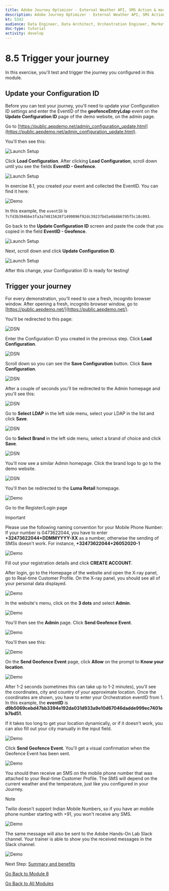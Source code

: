 ```yaml
---
title: Adobe Journey Optimizer - External Weather API, SMS Action & more - Trigger your Orchestrated Customer Journey
description: Adobe Journey Optimizer - External Weather API, SMS Action & more - Trigger your Orchestrated Customer Journey
kt: 5342
audience: Data Engineer, Data Architect, Orchestration Engineer, Marketer
doc-type: tutorial
activity: develop
---
```

# 8.5 Trigger your journey

In this exercise, you'll test and trigger the journey you configured in this module.

## Update your Configuration ID

Before you can test your journey, you'll need to update your Configuration ID settings and enter the EventID of the **geofenceEntryLdap** event on the **Update Configuration ID** page of the demo website, on the admin page.

Go to [https://public.aepdemo.net/admin_configuration_update.html](https://public.aepdemo.net/admin_configuration_update.html).

You'll then see this:

![Launch Setup](./images/cfgid1.png)

Click **Load Configuration**. After clicking **Load Configuration**, scroll down until you see the fields **EventID - Geofence**.

![Launch Setup](./images/cfgid2.png)

In exercise 8.1, you created your event and collected the EventID. You can find it here:

![Demo](./images/fieldseyepayloadev.png)

In this example, the `eventID` is `7cfd3b394bbe3fa3a74815628f1499896f92dc39237bd1e6b866795f5c18c093`.

Go back to the **Update Configuration ID** screen and paste the code that you copied in the field **EventID - Geofence**.

![Launch Setup](./images/cfgid3.png)

Next, scroll down and click **Update Configuration ID**.

![Launch Setup](./images/cfgid5.png)

After this change, your Configuration ID is ready for testing!

## Trigger your journey

For every demonstration, you'll need to use a fresh, incognito browser window. After opening a fresh, incognito browser window, go to [https://public.aepdemo.net/](https://public.aepdemo.net/).

You'll be redirected to this page:

![DSN](../module0/images/web1.png)

Enter the Configuration ID you created in the previous step. Click **Load Configuration**.

![DSN](../module0/images/web3.png)

Scroll down so you can see the **Save Configuration** button. Click **Save Configuration**.

![DSN](../module0/images/web4.png)

After a couple of seconds you'll be redirected to the Admin homepage and you'll see this:

![DSN](../module0/images/cfg6a.png)

Go to **Select LDAP** in the left side menu, select your LDAP in the list and click **Save**.

![DSN](../module0/images/web61.png)

Go to **Select Brand** in the left side menu, select a brand of choice and click **Save**.

![DSN](../module0/images/web7.png)

You'll now see a similar Admin homepage. Click the brand logo to go to the demo website.

![DSN](../module0/images/web8.png)

You'll then be redirected to the **Luma Retail** homepage.

   ![Demo](./images/lb_home.png)

Go to the Register/Login page
  
>[!IMPORTANT]
>
> Please use the following naming convention for your Mobile Phone Number:
> If your number is 0473622044, you have to enter **+32473622044+DDMMYYYY-XX** as a number, otherwise the sending of SMSs doesn't work. For instance, **+32473622044+26052020-1**
  
![Demo](./images/lb_register.png)

Fill out your registration details and click **CREATE ACCOUNT**.

After login, go to the Homepage of the website and open the X-ray panel, go to Real-time Customer Profile. On the X-ray panel, you should see all of your personal data displayed.

![Demo](./images/lb_x_loggedin.png)

In the website's menu, click on the **3 dots** and select **Admin**.

![Demo](./images/gf10.png)

You'll then see the **Admin** page. Click **Send Geofence Event**.

![Demo](./images/gf13.png)

You'll then see this:

![Demo](./images/gf14.png)

On the **Send Geofence Event** page, click **Allow** on the prompt to **Know your location**.

![Demo](./images/gf15.png)

After 1-2 seconds (sometimes this can take up to 1-2 minutes), you'll see the coordinates, city and country of your approximate location. Once the coordinates are shown, you have to enter your Orchestration eventID from 1. In this example, the **eventID** is **d9b5069cebd47bb3394e192da031d933a9e10d67046dadde999ec7401eb7bd51**.

If it takes too long to get your location dynamically, or if it doesn't work, you can also fill out your city manually in the input field.

![Demo](./images/gf16.png)

Click **Send Geofence Event**. You'll get a visual confirmation when the Geofence Event has been sent.

![Demo](./images/gf17.png)

You should then receive an SMS on the mobile phone number that was attached to your Real-time Customer Profile. The SMS will depend on the current weather and the temperature, just like you configured in your Journey.

>[!NOTE]
>
>Twilio doesn't support Indian Mobile Numbers, so if you have an mobile phone number starting with +91, you won't receive any SMS. 

![Demo](./images/gf19.png)

The same message will also be sent to the Adobe Hands-On Lab Slack channel. Your trainer is able to show you the received messages in the Slack channel.
  
![Demo](./images/gf18.png)

Next Step: [Summary and benefits](./summary.md)

[Go Back to Module 8](journey-orchestration-external-weather-api-sms.md)

[Go Back to All Modules](../../overview.md)
